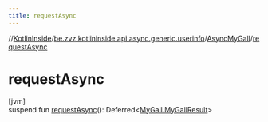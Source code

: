 ```yaml
---
title: requestAsync
---
```

//[KotlinInside](../../../index.html)/[be.zvz.kotlininside.api.async.generic.userinfo](../index.html)/[AsyncMyGall](index.html)/[requestAsync](request-async.html)



# requestAsync



[jvm]\
suspend fun [requestAsync](request-async.html)(): Deferred&lt;[MyGall.MyGallResult](../../be.zvz.kotlininside.api.generic.userinfo/-my-gall/-my-gall-result/index.html)&gt;




